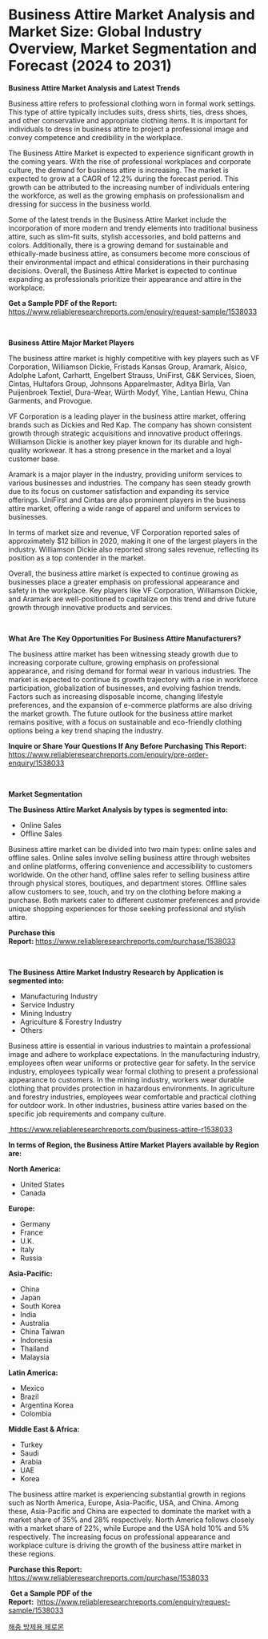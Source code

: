 <p><h1>Business Attire Market Analysis and Market Size: Global Industry Overview, Market Segmentation and Forecast (2024 to 2031)</h1></p><p><strong>Business Attire Market Analysis and Latest Trends</strong></p>
<p><p>Business attire refers to professional clothing worn in formal work settings. This type of attire typically includes suits, dress shirts, ties, dress shoes, and other conservative and appropriate clothing items. It is important for individuals to dress in business attire to project a professional image and convey competence and credibility in the workplace.</p><p>The Business Attire Market is expected to experience significant growth in the coming years. With the rise of professional workplaces and corporate culture, the demand for business attire is increasing. The market is expected to grow at a CAGR of 12.2% during the forecast period. This growth can be attributed to the increasing number of individuals entering the workforce, as well as the growing emphasis on professionalism and dressing for success in the business world.</p><p>Some of the latest trends in the Business Attire Market include the incorporation of more modern and trendy elements into traditional business attire, such as slim-fit suits, stylish accessories, and bold patterns and colors. Additionally, there is a growing demand for sustainable and ethically-made business attire, as consumers become more conscious of their environmental impact and ethical considerations in their purchasing decisions. Overall, the Business Attire Market is expected to continue expanding as professionals prioritize their appearance and attire in the workplace.</p></p>
<p><strong>Get a Sample PDF of the Report:&nbsp;</strong> <a href="https://www.reliableresearchreports.com/enquiry/request-sample/1538033">https://www.reliableresearchreports.com/enquiry/request-sample/1538033</a></p>
<p>&nbsp;</p>
<p><strong>Business Attire Major Market Players</strong></p>
<p><p>The business attire market is highly competitive with key players such as VF Corporation, Williamson Dickie, Fristads Kansas Group, Aramark, Alsico, Adolphe Lafont, Carhartt, Engelbert Strauss, UniFirst, G&K Services, Sioen, Cintas, Hultafors Group, Johnsons Apparelmaster, Aditya Birla, Van Puijenbroek Textiel, Dura-Wear, Würth Modyf, Yihe, Lantian Hewu, China Garments, and Provogue.</p><p>VF Corporation is a leading player in the business attire market, offering brands such as Dickies and Red Kap. The company has shown consistent growth through strategic acquisitions and innovative product offerings. Williamson Dickie is another key player known for its durable and high-quality workwear. It has a strong presence in the market and a loyal customer base.</p><p>Aramark is a major player in the industry, providing uniform services to various businesses and industries. The company has seen steady growth due to its focus on customer satisfaction and expanding its service offerings. UniFirst and Cintas are also prominent players in the business attire market, offering a wide range of apparel and uniform services to businesses.</p><p>In terms of market size and revenue, VF Corporation reported sales of approximately $12 billion in 2020, making it one of the largest players in the industry. Williamson Dickie also reported strong sales revenue, reflecting its position as a top contender in the market.</p><p>Overall, the business attire market is expected to continue growing as businesses place a greater emphasis on professional appearance and safety in the workplace. Key players like VF Corporation, Williamson Dickie, and Aramark are well-positioned to capitalize on this trend and drive future growth through innovative products and services.</p></p>
<p>&nbsp;</p>
<p><strong>What Are The Key Opportunities For Business Attire Manufacturers?</strong></p>
<p><p>The business attire market has been witnessing steady growth due to increasing corporate culture, growing emphasis on professional appearance, and rising demand for formal wear in various industries. The market is expected to continue its growth trajectory with a rise in workforce participation, globalization of businesses, and evolving fashion trends. Factors such as increasing disposable income, changing lifestyle preferences, and the expansion of e-commerce platforms are also driving the market growth. The future outlook for the business attire market remains positive, with a focus on sustainable and eco-friendly clothing options being a key trend shaping the industry.</p></p>
<p><strong>Inquire or Share Your Questions If Any Before Purchasing This Report:</strong> <a href="https://www.reliableresearchreports.com/enquiry/pre-order-enquiry/1538033">https://www.reliableresearchreports.com/enquiry/pre-order-enquiry/1538033</a></p>
<p>&nbsp;</p>
<p><strong>Market Segmentation</strong></p>
<p><strong>The Business Attire Market Analysis by types is segmented into:</strong></p>
<p><ul><li>Online Sales</li><li>Offline Sales</li></ul></p>
<p><p>Business attire market can be divided into two main types: online sales and offline sales. Online sales involve selling business attire through websites and online platforms, offering convenience and accessibility to customers worldwide. On the other hand, offline sales refer to selling business attire through physical stores, boutiques, and department stores. Offline sales allow customers to see, touch, and try on the clothing before making a purchase. Both markets cater to different customer preferences and provide unique shopping experiences for those seeking professional and stylish attire.</p></p>
<p><strong>Purchase this Report:&nbsp;</strong><a href="https://www.reliableresearchreports.com/purchase/1538033">https://www.reliableresearchreports.com/purchase/1538033</a></p>
<p>&nbsp;</p>
<p><strong>The Business Attire Market Industry Research by Application is segmented into:</strong></p>
<p><ul><li>Manufacturing Industry</li><li>Service Industry</li><li>Mining Industry</li><li>Agriculture & Forestry Industry</li><li>Others</li></ul></p>
<p><p>Business attire is essential in various industries to maintain a professional image and adhere to workplace expectations. In the manufacturing industry, employees often wear uniforms or protective gear for safety. In the service industry, employees typically wear formal clothing to present a professional appearance to customers. In the mining industry, workers wear durable clothing that provides protection in hazardous environments. In agriculture and forestry industries, employees wear comfortable and practical clothing for outdoor work. In other industries, business attire varies based on the specific job requirements and company culture.</p></p>
<p><a href="https://www.reliableresearchreports.com/business-attire-r1538033">&nbsp;https://www.reliableresearchreports.com/business-attire-r1538033</a></p>
<p><strong>In terms of Region, the Business Attire Market Players available by Region are:</strong></p>
<p>
    <p> <strong> North America: </strong>
        <ul>
            <li>United States</li>
            <li>Canada</li>
        </ul>
        </p> 
    <p> <strong> Europe: </strong>
        <ul>
            <li>Germany</li>
            <li>France</li>
            <li>U.K.</li>
            <li>Italy</li>
            <li>Russia</li>
        </ul>
        </p> 
    <p> <strong> Asia-Pacific: </strong>
        <ul>
            <li>China</li>
            <li>Japan</li>
            <li>South Korea</li>
            <li>India</li>
            <li>Australia</li>
            <li>China Taiwan</li>
            <li>Indonesia</li>
            <li>Thailand</li>
            <li>Malaysia</li>
        </ul>
        </p> 
    <p> <strong> Latin America: </strong>
        <ul>
            <li>Mexico</li>
            <li>Brazil</li>
            <li>Argentina Korea</li>
            <li>Colombia</li>
        </ul>
        </p> 
    <p> <strong> Middle East & Africa: </strong>
        <ul>
            <li>Turkey</li>
            <li>Saudi</li>
            <li>Arabia</li>
            <li>UAE</li>
            <li>Korea</li>
        </ul>
    </p>
    </p>
<p><p>The business attire market is experiencing substantial growth in regions such as North America, Europe, Asia-Pacific, USA, and China. Among these, Asia-Pacific and China are expected to dominate the market with a market share of 35% and 28% respectively. North America follows closely with a market share of 22%, while Europe and the USA hold 10% and 5% respectively. The increasing focus on professional appearance and workplace culture is driving the growth of the business attire market in these regions.</p></p>
<p><strong>Purchase this Report: </strong><a href="https://www.reliableresearchreports.com/purchase/1538033">https://www.reliableresearchreports.com/purchase/1538033</a></p>
<p>&nbsp;<strong>Get a Sample PDF of the Report:&nbsp;&nbsp;</strong><a href="https://www.reliableresearchreports.com/enquiry/request-sample/1538033">https://www.reliableresearchreports.com/enquiry/request-sample/1538033</a></p>
<p><strong></strong></p>
<p><p><a href="https://github.com/rick7624/Market-Research-Report-List-2/blob/main/614500338961.md">해충 방제용 페로몬</a></p></p>
